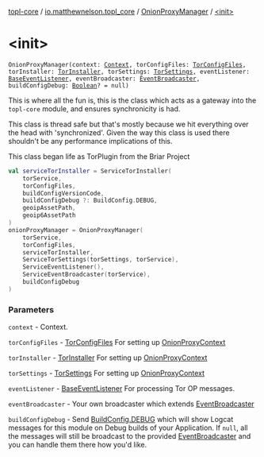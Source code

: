 [topl-core](../../index.md) / [io.matthewnelson.topl_core](../index.md) / [OnionProxyManager](index.md) / [&lt;init&gt;](./-init-.md)

# &lt;init&gt;

`OnionProxyManager(context: `[`Context`](https://developer.android.com/reference/android/content/Context.html)`, torConfigFiles: `[`TorConfigFiles`](http://FIX_DOKKA_LINKS/topl-core-base/io.matthewnelson.topl_core_base/-tor-config-files/index.md)`, torInstaller: `[`TorInstaller`](../../io.matthewnelson.topl_core.util/-tor-installer/index.md)`, torSettings: `[`TorSettings`](http://FIX_DOKKA_LINKS/topl-core-base/io.matthewnelson.topl_core_base/-tor-settings/index.md)`, eventListener: `[`BaseEventListener`](../../io.matthewnelson.topl_core.listener/-base-event-listener/index.md)`, eventBroadcaster: `[`EventBroadcaster`](http://FIX_DOKKA_LINKS/topl-core-base/io.matthewnelson.topl_core_base/-event-broadcaster/index.md)`, buildConfigDebug: `[`Boolean`](https://kotlinlang.org/api/latest/jvm/stdlib/kotlin/-boolean/index.html)`? = null)`

This is where all the fun is, this is the class which acts as a gateway into the `topl-core`
module, and ensures synchronicity is had.

This class is thread safe but that's mostly because we hit everything over the head
with 'synchronized'. Given the way this class is used there shouldn't be any performance
implications of this.

This class began life as TorPlugin from the Briar Project

``` kotlin
val serviceTorInstaller = ServiceTorInstaller(
    torService,
    torConfigFiles,
    buildConfigVersionCode,
    buildConfigDebug ?: BuildConfig.DEBUG,
    geoipAssetPath,
    geoip6AssetPath
)
onionProxyManager = OnionProxyManager(
    torService,
    torConfigFiles,
    serviceTorInstaller,
    ServiceTorSettings(torSettings, torService),
    ServiceEventListener(),
    ServiceEventBroadcaster(torService),
    buildConfigDebug
)
```

### Parameters

`context` - Context.

`torConfigFiles` - [TorConfigFiles](http://FIX_DOKKA_LINKS/topl-core-base/io.matthewnelson.topl_core_base/-tor-config-files/index.md) For setting up [OnionProxyContext](#)

`torInstaller` - [TorInstaller](../../io.matthewnelson.topl_core.util/-tor-installer/index.md) For setting up [OnionProxyContext](#)

`torSettings` - [TorSettings](http://FIX_DOKKA_LINKS/topl-core-base/io.matthewnelson.topl_core_base/-tor-settings/index.md) For setting up [OnionProxyContext](#)

`eventListener` - [BaseEventListener](../../io.matthewnelson.topl_core.listener/-base-event-listener/index.md) For processing Tor OP messages.

`eventBroadcaster` - Your own broadcaster which extends [EventBroadcaster](http://FIX_DOKKA_LINKS/topl-core-base/io.matthewnelson.topl_core_base/-event-broadcaster/index.md)

`buildConfigDebug` - Send [BuildConfig.DEBUG](#) which will show Logcat messages for this
module on Debug builds of your Application. If `null`, all the messages will still be
broadcast to the provided [EventBroadcaster](http://FIX_DOKKA_LINKS/topl-core-base/io.matthewnelson.topl_core_base/-event-broadcaster/index.md) and you can handle them there how you'd like.